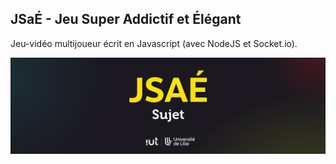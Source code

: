 ## JSaÉ - Jeu Super Addictif et Élégant

Jeu-vidéo multijoueur écrit en Javascript (avec NodeJS et Socket.io).

<img src="header.jpg">
